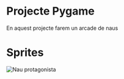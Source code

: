 # Projecte Pygame

En aquest projecte farem un arcade de naus

# Sprites

![Nau protagonista](nauprotagonista.png)

